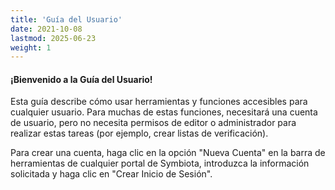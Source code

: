 ```yaml
---
title: 'Guía del Usuario'
date: 2021-10-08
lastmod: 2025-06-23
weight: 1
---
```


#### ¡Bienvenido a la Guía del Usuario!

Esta guía describe cómo usar herramientas y funciones accesibles para cualquier usuario. Para muchas de estas funciones, necesitará una cuenta de usuario, pero no necesita permisos de editor o administrador para realizar estas tareas (por ejemplo, crear listas de verificación).

Para crear una cuenta, haga clic en la opción "Nueva Cuenta" en la barra de herramientas de cualquier portal de Symbiota, introduzca la información solicitada y haga clic en "Crear Inicio de Sesión".
